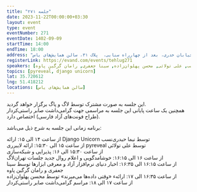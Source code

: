 ```yaml
---
title: "جلسه ۲۷۱"
date: 2023-11-22T00:00:00+03:30
layout: event
type: event
eventNumber: 271
eventDate: 1402-09-09
startTime: 14:00
endTime: 18:00
address: "هفت تیر، خیابان قائم مقام، میدان شعاع، خیابان خدری، بعد از چهارراه سنایی،  پلاک ۳۱، سالن همایش‌های یاس"
registerLink: https://evand.com/events/tehlug271
speakers: [نیما حیدری‌نسب, علی تولائی, محسن پهلوان‌زاده, سینا جعفری, رامان گرگین پاوه]
topics: [pyreveal, django unicorn]
lat: 35.720612
lng: 51.418212
locations: [سالن همایش‌های یاس]
---
```


این جلسه به صورت مشترک توسط لاگ و پاگ برگزار خواهد گردید.  
همچنین یک ساعت پایانی این جلسه به مراسمی جهت گرامی‌داشت صابر راستی‌کردار (طراح فونت‌های آزاد فارسی) اختصاص دارد.

برنامه زمانی این جلسه به شرح ذیل می‌باشد:

از ساعت ۱۴ الی ۱۵: ارائه Django Unicorn توسط نیما حیدری‌نسب  
از ساعت ۱۵ الی ۱۵:۳۰: ارائه لایبرری pyreveal توسط علی تولائی  
از ساعت ۱۵:۳۰ الی ۱۶: پذیرایی و شبکه‌سازی  
از ساعت ۱۶ الی ۱۶:۱۵: خوشامدگویی و اعلام روال جدید جلسات تهران‌لاگ  
از ساعت ۱۶:۱۵ الی ۱۶:۳۵: اخبار دنیای نرم‌افزار آزاد و معرفی ابزارها توسط سینا جعفری و رامان گرگین پاوه  
از ساعت ۱۶:۳۵ الی ۱۷: ارائهء «وقتی داده‌ها می‌میرند» توسط محسن پهلوان‌زاده  
از ساعت ۱۷ الی ۱۸: مراسم گرامی‌داشت صابر راستی‌کردار
